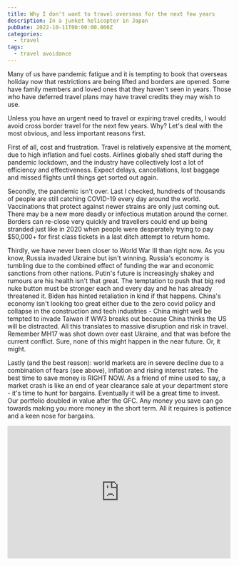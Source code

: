 ```yaml
---
title: Why I don't want to travel overseas for the next few years
description: In a junket helicopter in Japan
pubDate: 2022-10-11T00:00:00.000Z
categories:
  - travel
tags:
  - travel avoidance
---
```


Many of us have pandemic fatigue and it is tempting to book that overseas holiday now that restrictions are being lifted and borders are opened. Some have family members and loved ones that they haven't seen in years. Those who have deferred travel plans may have travel credits they may wish to use.

Unless you have an urgent need to travel or expiring travel credits, I would avoid cross border travel for the next few years. Why?
Let's deal with the most obvious, and less important reasons first.

First of all, cost and frustration. Travel is relatively expensive at the moment, due to high inflation and fuel costs. Airlines globally shed staff during the pandemic lockdown, and the industry have collectively lost a lot of efficiency and effectiveness. Expect delays, cancellations, lost baggage and missed flights until things get sorted out again.

Secondly, the pandemic isn't over. Last I checked, hundreds of thousands of people are still catching COVID-19 every day around the world. Vaccinations that protect against newer strains are only just coming out. There may be a new more deadly or infectious mutation around the corner. Borders can re-close very quickly and travellers could end up being stranded just like in 2020 when people were desperately trying to pay $50,000+ for first class tickets in a last ditch attempt to return home.

Thirdly, we have never been closer to World War III than right now. As you know, Russia invaded Ukraine but isn't winning. Russia's economy is tumbling due to the combined effect of funding the war and economic sanctions from other nations. Putin's future is increasingly shakey and rumours are his health isn't that great. The temptation to push that big red nuke button must be stronger each and every day and he has already threatened it. Biden has hinted retaliation in kind if that happens. China's economy isn't looking too great either due to the zero covid policy and collapse in the construction and tech industries - China might well be tempted to invade Taiwan if WW3 breaks out because China thinks the US will be distracted. All this translates to massive disruption and risk in travel. Remember MH17 was shot down over east Ukraine, and that was before the current conflict. Sure, none of this might happen in the near future. Or, it might.

Lastly (and the best reason): world markets are in severe decline due to a combination of fears (see above), inflation and rising interest rates. The best time to save money is RIGHT NOW. As a friend of mine used to say, a market crash is like an end of year clearance sale at your department store - it's time to hunt for bargains. Eventually it will be a great time to invest. Our portfolio doubled in value after the GFC. Any money you save can go towards making you more money in the short term. All it requires is patience and a keen nose for bargains.

<iframe src="https://www.facebook.com/plugins/post.php?href=https%3A%2F%2Fwww.facebook.com%2Fchris1.tham%2Fposts%2Fpfbid0NWWh8BFBDCxpPGBzysCLAsTYe2wHXGDzXz2CLEFhr1ipXbhqpUqDFXpfeEMbmzqdl&show_text=true&width=500" width="500" height="298" style="border:none;overflow:hidden" scrolling="no" frameborder="0" allowfullscreen="true" allow="autoplay; clipboard-write; encrypted-media; picture-in-picture; web-share"></iframe>
